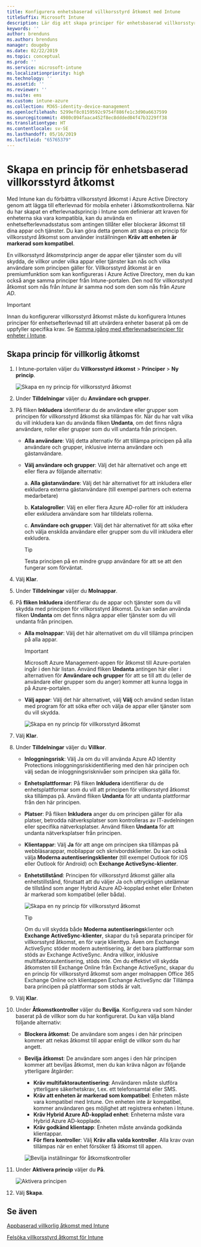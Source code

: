 ```yaml
---
title: Konfigurera enhetsbaserad villkorsstyrd åtkomst med Intune
titleSuffix: Microsoft Intune
description: Lär dig att skapa principer för enhetsbaserad villkorsstyrd åtkomst, baserat på Microsoft Intune enhetens efterlevnad och hantering av mobilappar.
keywords: ''
author: brenduns
ms.author: brenduns
manager: dougeby
ms.date: 02/22/2019
ms.topic: conceptual
ms.prod: ''
ms.service: microsoft-intune
ms.localizationpriority: high
ms.technology: ''
ms.assetid: ''
ms.reviewer: ''
ms.suite: ems
ms.custom: intune-azure
ms.collection: M365-identity-device-management
ms.openlocfilehash: 5299ef8c0159592c9754f886fe1c3d90a6637599
ms.sourcegitcommit: 4980c094faaca452f8ec8ddded04f47b3229ff38
ms.translationtype: HT
ms.contentlocale: sv-SE
ms.lasthandoff: 05/16/2019
ms.locfileid: "65765379"
---
```

# <a name="create-a-device-based-conditional-access-policy"></a>Skapa en princip för enhetsbaserad villkorsstyrd åtkomst

Med Intune kan du förbättra villkorsstyrd åtkomst i Azure Active Directory genom att lägga till efterlevnad för mobila enheter i åtkomstkontrollerna. När du har skapat en efterlevnadsprincip i Intune som definierar att kraven för enheterna ska vara kompatibla, kan du använda en enhetsefterlevnadsstatus som antingen tillåter eller blockerar åtkomst till dina appar och tjänster. Du kan göra detta genom att skapa en princip för villkorsstyrd åtkomst som använder inställningen **Kräv att enheten är markerad som kompatibel**.  

En villkorsstyrd åtkomstprincip anger de appar eller tjänster som du vill skydda, de villkor under vilka appar eller tjänster kan nås och vilka användare som principen gäller för. Villkorsstyrd åtkomst är en premiumfunktion som kan konfigureras i Azure Active Directory, men du kan också ange samma principer från Intune-portalen. Den nod för villkorsstyrd åtkomst som nås från *Intune* är samma nod som den som nås från *Azure AD*.  

> [!IMPORTANT]
> Innan du konfigurerar villkorsstyrd åtkomst måste du konfigurera Intunes principer för enhetsefterlevnad till att utvärdera enheter baserat på om de uppfyller specifika krav. Se [Komma igång med efterlevnadsprinciper för enheter i Intune](device-compliance-get-started.md).

## <a name="create-conditional-access-policy"></a>Skapa princip för villkorlig åtkomst

1.  I Intune-portalen väljer du **Villkorsstyrd åtkomst** > **Principer** > **Ny princip**.
   
    ![Skapa en ny princip för villkorsstyrd åtkomst](media/create-conditional-access-intune/create-ca.png)
 
2.  Under **Tilldelningar** väljer du **Användare och grupper**. 
3.  På fliken **Inkludera** identifierar du de användare eller grupper som principen för villkorsstyrd åtkomst ska tillämpas för. När du har valt vilka du vill inkludera kan du använda fliken **Undanta**, om det finns några användare, roller eller grupper som du vill undanta från principen.  
    - **Alla användare**: Välj detta alternativ för att tillämpa principen på alla användare och grupper, inklusive interna användare och gästanvändare.
  
    - **Välj användare och grupper**: Välj det här alternativet och ange ett eller flera av följande alternativ:
  
      a. **Alla gästanvändare**: Välj det här alternativet för att inkludera eller exkludera externa gästanvändare (till exempel partners och externa medarbetare)
       
      b. **Katalogroller**: Välj en eller flera Azure AD-roller för att inkludera eller exkludera användare som har tilldelats rollerna.
      
      c. **Användare och grupper**: Välj det här alternativet för att söka efter och välja enskilda användare eller grupper som du vill inkludera eller exkludera.
     
       > [!TIP]  
       > Testa principen på en mindre grupp användare för att se att den fungerar som förväntat.
4.  Välj **Klar**.
5.  Under **Tilldelningar** väljer du **Molnappar**. 
6.  På **fliken Inkludera** identifierar du de appar och tjänster som du vill skydda med principen för villkorsstyrd åtkomst. Du kan sedan använda fliken **Undanta** om det finns några appar eller tjänster som du vill undanta från principen.
    - **Alla molnappar**: Välj det här alternativet om du vill tillämpa principen på alla appar.
      > [!IMPORTANT]  
      > Microsoft Azure Management-appen för åtkomst till Azure-portalen ingår i den här listan. Använd fliken **Undanta** antingen här eller i alternativen för **Användare och grupper** för att se till att du (eller de användare eller grupper som du anger) kommer att kunna logga in på Azure-portalen. 

    - **Välj appar**: Välj det här alternativet, välj **Välj** och använd sedan listan med program för att söka efter och välja de appar eller tjänster som du vill skydda.
    
      ![Skapa en ny princip för villkorsstyrd åtkomst](media/create-conditional-access-intune/create-ca-select-apps.png)

7.  Välj **Klar**.
8.  Under **Tilldelningar** väljer du **Villkor**.
    - **Inloggningsrisk**: Välj Ja om du vill använda Azure AD Identity Protections inloggningsriskidentifiering med den här principen och välj sedan de inloggningsrisknivåer som principen ska gälla för.
    - **Enhetsplattformar**: På fliken **Inkludera** identifierar du de enhetsplattformar som du vill att principen för villkorsstyrd åtkomst ska tillämpas på. Använd fliken **Undanta** för att undanta plattformar från den här principen.
    - **Platser**: På fliken **Inkludera** anger du om principen gäller för alla platser, betrodda nätverksplatser som kontrolleras av IT-avdelningen eller specifika nätverksplatser. Använd fliken **Undanta** för att undanta nätverksplatser från principen. 
    - **Klientappar**: Välj **Ja** för att ange om principen ska tillämpas på webbläsarappar, mobilappar och skrivbordsklienter. Du kan också välja **Moderna autentiseringsklienter** (till exempel Outlook för iOS eller Outlook för Android) och **Exchange ActiveSync-klienter**.
    - **Enhetstillstånd**: Principen för villkorsstyrd åtkomst gäller alla enhetstillstånd, förutsatt att du väljer Ja och uttryckligen utelämnar de tillstånd som anger Hybrid Azure AD-kopplad enhet eller Enheten är markerad som kompatibel (eller båda).
    
      ![Skapa en ny princip för villkorsstyrd åtkomst](media/create-conditional-access-intune/create-ca-device-platforms.png)

      > [!TIP]  
      > Om du vill skydda både **Moderna autentiserings**klienter och **Exchange ActiveSync-klienter**, skapar du två separata principer för villkorsstyrd åtkomst, en för varje klienttyp. Även om Exchange ActiveSync stöder modern autentisering, är det bara plattformar som stöds av Exchange ActiveSync. Andra villkor, inklusive multifaktorautentisering, stöds inte. Om du effektivt vill skydda åtkomsten till Exchange Online från Exchange ActiveSync, skapar du en princip för villkorsstyrd åtkomst som anger molnappen Office 365 Exchange Online och klientappen Exchange ActiveSync där Tillämpa bara principen på plattformar som stöds är valt.

9.  Välj **Klar**.
10. Under **Åtkomstkontroller** väljer du **Bevilja**. Konfigurera vad som händer baserat på de villkor som du har konfigurerat.  Du kan välja bland följande alternativ:
    - **Blockera åtkomst**: De användare som anges i den här principen kommer att nekas åtkomst till appar enligt de villkor som du har angett.
    - **Bevilja åtkomst**: De användare som anges i den här principen kommer att beviljas åtkomst, men du kan kräva någon av följande ytterligare åtgärder:
      - **Kräv multifaktorautentisering**: Användaren måste slutföra ytterligare säkerhetskrav, t.ex. ett telefonsamtal eller SMS.
      - **Kräv att enheten är markerad som kompatibel**: Enheten måste vara kompatibel med Intune. Om enheten inte är kompatibel, kommer användaren ges möjlighet att registrera enheten i Intune. 
      - **Kräv Hybrid Azure AD-kopplad enhet**: Enheterna måste vara Hybrid Azure AD-kopplade.
      - **Kräv godkänd klientapp**: Enheten måste använda godkända klientappar. 
      - **För flera kontroller**: Välj **Kräv alla valda kontroller**. Alla krav ovan tillämpas när en enhet försöker få åtkomst till appen.
    
      ![Bevilja inställningar för åtkomstkontroller](media/create-conditional-access-intune/create-ca-grant-access-settings.png)
 
11. Under **Aktivera princip** väljer du **På**.
     
     ![Aktivera principen](media/create-conditional-access-intune/enable-policy.png)

12. Välj **Skapa**.

## <a name="see-also"></a>Se även
[Appbaserad villkorlig åtkomst med Intune](app-based-conditional-access-intune.md)

[Felsöka villkorsstyrd åtkomst för Intune](https://support.microsoft.com/help/4456106)
